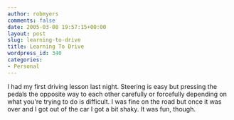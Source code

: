 ```yaml
---
author: robmyers
comments: false
date: 2005-03-08 19:57:15+00:00
layout: post
slug: learning-to-drive
title: Learning To Drive
wordpress_id: 340
categories:
- Personal
---
```


I had my first driving lesson last night. Steering is easy but pressing the pedals the opposite way to each other carefully or forcefully depending on what you're trying to do is difficult. I was fine on the road but once it was over and I got out of the car I got a bit shaky. It was fun, though.

  


